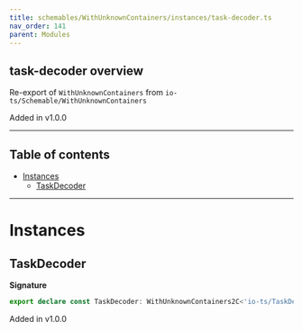 ```yaml
---
title: schemables/WithUnknownContainers/instances/task-decoder.ts
nav_order: 141
parent: Modules
---
```


## task-decoder overview

Re-export of `WithUnknownContainers` from `io-ts/Schemable/WithUnknownContainers`

Added in v1.0.0

---

<h2 class="text-delta">Table of contents</h2>

- [Instances](#instances)
  - [TaskDecoder](#taskdecoder)

---

# Instances

## TaskDecoder

**Signature**

```ts
export declare const TaskDecoder: WithUnknownContainers2C<'io-ts/TaskDecoder', unknown>
```

Added in v1.0.0
